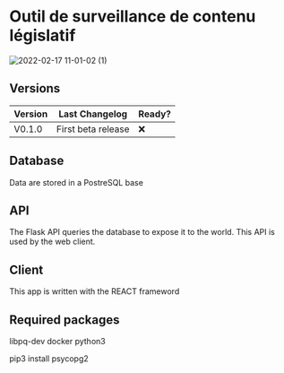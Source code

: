 # Outil de surveillance de contenu législatif
![2022-02-17 11-01-02 (1)](https://user-images.githubusercontent.com/10956689/154443534-dc474393-a9ce-4340-bf7c-649b8f545351.gif)


## Versions

| Version | Last Changelog | Ready? |
| ------- | -------------- | ------ |
| V0.1.0 | First beta release | ❌



## Database
Data are stored in a PostreSQL base

## API
The Flask API queries the database to expose it to the world. This API is used by the web client.

## Client
This app is written with the REACT frameword

## Required packages
libpq-dev
docker
python3

pip3 install psycopg2
